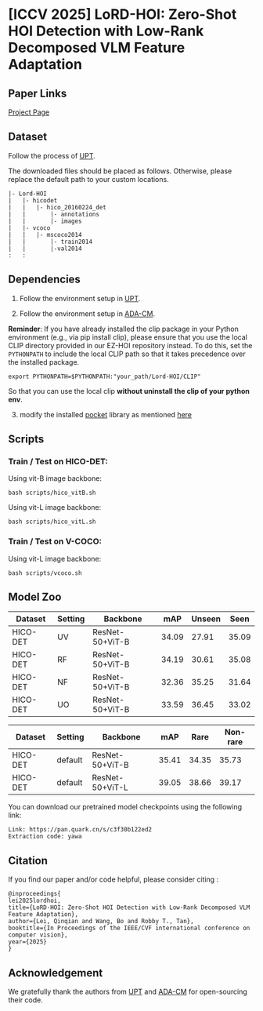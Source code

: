 # [ICCV 2025] LoRD-HOI: Zero-Shot HOI Detection with Low-Rank Decomposed VLM Feature Adaptation

## Paper Links

<!-- [arXiv](https://arxiv.org/)  -->
[Project Page](https://chelsielei.github.io/LordHOI_Proj/)


## Dataset 
Follow the process of [UPT](https://github.com/fredzzhang/upt).

The downloaded files should be placed as follows. Otherwise, please replace the default path to your custom locations.
```
|- Lord-HOI
|   |- hicodet
|   |   |- hico_20160224_det
|   |       |- annotations
|   |       |- images
|   |- vcoco
|   |   |- mscoco2014
|   |       |- train2014
|   |       |-val2014
:   :      
```

## Dependencies
1. Follow the environment setup in [UPT](https://github.com/fredzzhang/upt).

2. Follow the environment setup in [ADA-CM](https://github.com/ltttpku/ADA-CM/tree/main).

**Reminder**: 
If you have already installed the clip package in your Python environment (e.g., via pip install clip), please ensure that you use the local CLIP directory provided in our EZ-HOI repository instead. To do this, set the  `PYTHONPATH` to include the local CLIP path so that it takes precedence over the installed package.
```
export PYTHONPATH=$PYTHONPATH:"your_path/Lord-HOI/CLIP"
```
So that you can use the local clip **without uninstall the clip of your python env**.

3. modify the installed [pocket](https://github.com/fredzzhang/pocket) library as mentioned [here](https://github.com/ChelsieLei/EZ-HOI/issues/2)

## Scripts
### Train / Test on HICO-DET:

Using vit-B image backbone:
```
bash scripts/hico_vitB.sh
```

Using vit-L image backbone:
```
bash scripts/hico_vitL.sh
```


### Train / Test on V-COCO:

Using vit-L image backbone:
```
bash scripts/vcoco.sh
```


## Model Zoo

| Dataset | Setting| Backbone  | mAP | Unseen | Seen |
| ---- |  ----  | ----  | ----  | ----  | ----  |
| HICO-DET | UV | ResNet-50+ViT-B  | 34.09|27.91|35.09|
| HICO-DET | RF| ResNet-50+ViT-B  | 34.19 |30.61|35.08|
| HICO-DET | NF| ResNet-50+ViT-B  | 32.36|35.25|31.64|
| HICO-DET | UO| ResNet-50+ViT-B  | 33.59|36.45|33.02|

| Dataset | Setting| Backbone  | mAP | Rare | Non-rare |
| ---- |  ----  | ----  | ----  | ----  | ----  |
| HICO-DET |default| ResNet-50+ViT-B  | 35.41|34.35|35.73|
| HICO-DET |default| ResNet-50+ViT-L  | 39.05|38.66|39.17|

You can download our pretrained model checkpoints using the following link:  
```
Link: https://pan.quark.cn/s/c3f30b122ed2 
Extraction code: yawa
```

## Citation
If you find our paper and/or code helpful, please consider citing :
```
@inproceedings{
lei2025lordhoi,
title={LoRD-HOI: Zero-Shot HOI Detection with Low-Rank Decomposed VLM Feature Adaptation},
author={Lei, Qinqian and Wang, Bo and Robby T., Tan},
booktitle={In Proceedings of the IEEE/CVF international conference on computer vision},
year={2025}
}
```

## Acknowledgement
We gratefully thank the authors from [UPT](https://github.com/fredzzhang/upt) and [ADA-CM](https://github.com/ltttpku/ADA-CM/tree/main) for open-sourcing their code.






